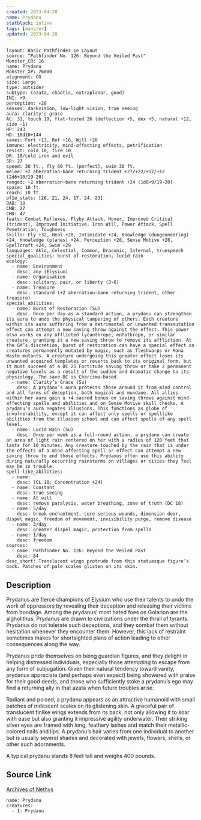```yaml
---
created: 2023-04-28
name: Prydanu
statblock: inline
tags: [monster]
updated: 2023-04-28
---
```

```statblock
layout: Basic Pathfinder 1e Layout
source: "Pathfinder No. 126: Beyond the Veiled Past"
Monster_CR: 16
name: Prydanu
Monster_XP: 76800
alignment: CG
size: Large
type: outsider
subtype: (azata, chaotic, extraplanar, good)
INI: +9
perception: +28
senses: darkvision, low-light vision, true seeing
aura: clarity's grace
AC: 31, touch 19, flat-footed 26 (deflection +5, dex +5, natural +12, size -1)
HP: 243
HD: 18d10+144
saves: Fort +13, Ref +16, Will +20
immune: electricity, mind-affecting effects, petrification
resist: cold 10, fire 10
DR: 10/cold iron and evil
SR: 27
speed: 30 ft., fly 60 ft. (perfect), swim 30 ft.
melee: +2 aberration-bane returning trident +27/+22/+17/+12 (2d6+10/19-20)
ranged: +2 aberration-bane returning trident +24 (1d8+9/19-20)
space: 10 ft.
reach: 10 ft.
pf1e_stats: [26, 21, 24, 17, 24, 23]
BAB: 18
CMB: 27
CMD: 47
feats: Combat Reflexes, Flyby Attack, Hover, Improved Critical (trident), Improved Initiative, Iron Will, Power Attack, Spell Penetration, Toughness
skills: Fly +32, Heal +28, Intimidate +24, Knowledge (dungeoneering) +24, Knowledge (planes) +24, Perception +28, Sense Motive +28, Spellcraft +24, Swim +29
languages: Aklo, Celestial, Common, Draconic, Infernal, truespeech
special_qualities: burst of restoration, lucid rain
ecology:
  - name: Environment
    desc: any (Elysium)
  - name: Organisation
    desc: solitary, pair, or liberty (3-6)
  - name: Treasure
    desc: standard (+2 aberration-bane returning trident, other treasure)
special_abilities:
  - name: Burst of Restoration (Su)
    desc: Once per day as a standard action, a prydanu can strengthen its aura to undo the physical tampering of others. Each creature within its aura suffering from a detrimental or unwanted transmutation effect can attempt a new saving throw against the effect. This power also works on any afflicted lycanthrope, entothrope, or similar creature, granting it a new saving throw to remove its affliction. At the GM’s discretion, burst of restoration can have a special effect on creatures permanently mutated by magic, such as fleshwarps or Mana Waste mutants. A creature undergoing this greater effect loses its unwanted acquired templates or reverts back to its original form, but it must succeed at a DC 25 Fortitude saving throw or take 2 permanent negative levels as a result of the sudden and dramatic change to its physiology. The save DC is Charisma-based.
  - name: Clarity’s Grace (Su)
    desc: A prydanu’s aura protects those around it from mind control and all forms of deception, both magical and mundane. All allies within her aura gain a +4 sacred bonus on saving throws against mind-affecting spells and abilities and on Sense Motive skill checks. A prydanu’s aura negates illusions. This functions as globe of invulnerability, except it can affect only spells or spelllike abilities from the illusion school and can affect spells of any spell level.
  - name: Lucid Rain (Su)
    desc: Once per week as a full-round action, a prydanu can create an area of light rain centered on her with a radius of 120 feet that lasts for 10 minutes. Any creature touched by the rain that is under the effects of a mind-affecting spell or effect can attempt a new saving throw to end those effects. Prydanus often use this ability during naturally occurring rainstorms on villages or cities they feel may be in trouble.
spell-like_abilities:
  - name:
    desc: (CL 18; Concentration +24)
  - name: Constant
    desc: true seeing
  - name: At will
    desc: remove paralysis, water breathing, zone of truth (DC 18)
  - name: 5/day
    desc: break enchantment, cure serious wounds, dimension door, dispel magic, freedom of movement, invisibility purge, remove disease
  - name: 3/day
    desc: greater dispel magic, protection from spells
  - name: 1/day
    desc: freedom
sources:
  - name: Pathfinder No. 126: Beyond the Veiled Past
    desc: 84
desc_short: Translucent wings protrude from this statuesque figure’s back. Patches of pale scales glisten on its skin.
```
## Description
Prydanus are fierce champions of Elysium who use their talents to undo the work of oppressors by revealing their deception and releasing their victims from bondage. Among the prydanus’ most hated foes on Golarion are the alghollthus. Prydanus are drawn to civilizations under the thrall of tyrants. Prydanus do not tolerate such deceptions, and they combat them without hesitation whenever they encounter them. However, this lack of restraint sometimes makes for shortsighted plans of action leading to other consequences along the way.

 Prydanus pride themselves on being guardian figures, and they delight in helping distressed individuals, especially those attempting to escape from any form of subjugation. Given their natural tendency toward vanity, prydanus appreciate (and perhaps even expect) being showered with praise for their good deeds, and those who sufficiently stoke a prydanu’s ego may find a returning ally in that azata when future troubles arise.

 Radiant and poised, a prydanu appears as an attractive humanoid with small patches of iridescent scales on its glistening skin. A graceful pair of translucent finlike wings extends from its back, not only allowing it to soar with ease but also granting it impressive agility underwater. Their striking silver eyes are framed with long, feathery lashes and match their metallic-colored nails and lips. A prydanu’s hair varies from one individual to another but is usually several shades and decorated with jewels, flowers, shells, or other such adornments.

 A typical prydanu stands 8 feet tall and weighs 400 pounds.
## Source Link
[Archives of Nethys](https://aonprd.com/MonsterDisplay.aspx?ItemName=Prydanu)
```encounter-table
name: Prydanu
creatures:
  - 1: Prydanu
```
